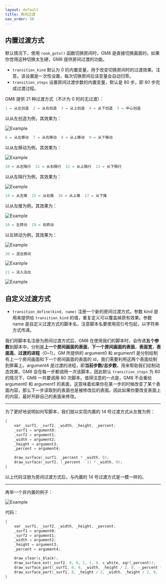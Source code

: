 ```yaml
---
layout: default
title: 房间过渡
nav_order: 30
---
```


## 内置过渡方式

默认情况下，使用 `room_goto()` 函数切换房间时，GM8 是直接切换画面的。如果你觉得这种切换太生硬，GM8 提供房间过渡的功能。

* `transition_kind` 默认为 0 的内置变量，用于改变切换房间时的过渡效果。注意，该设置是一次性设置，每次切换房间后该变量会自动归零。
* `transition_steps` 设置房间过渡步数的内置变量，默认是 80 步，即 80 步完成过渡过程。

GM8 提供 21 种过渡方式（不计为 0 时的无过渡）：

```c
1 = 从左创造  2 = 从右创造  3 = 从上创造  4 = 从下创造  5 = 中心创造
```

以从左创造为例，其效果为：

![Example](/assets/images/transition/example1.gif)

```c
6 = 从左移动  7 = 从右移动  8 = 从上移动  9 = 从下移动
```

以从左移动为例，其效果为：

![Example](/assets/images/transition/example2.gif)

```c
10 = 从左隔行  11 = 从右隔行  12 = 从上隔行  13 = 从下隔行
```

以从左隔行为例，其效果为：

![Example](/assets/images/transition/example3.gif)

```c
14 = 从左推  15 = 从右推  16 = 从上推  17 = 从下推
```

以从左推为例，其效果为：

![Example](/assets/images/transition/example4.gif)

```c
18 = 左转动  19 = 右转动
```

以左转动为例，其效果为：

![Example](/assets/images/transition/example5.gif)

```c
20 = 混合房间
```

![Example](/assets/images/transition/example6.gif)

```c
21 = 淡入淡出
```

![Example](/assets/images/transition/example7.gif)

## 自定义过渡方式

* `transition_define(kind, name)` 注册一个新的房间过渡方式。参数 kind 是用来提供给 `transition_kind` 的值，重复定义可以覆盖掉原有效果。参数 name 是自定义过渡方式的脚本名，注意脚本名要使用双引号包起，以字符串方式传递。

我们将脚本名注册为房间过渡方式后，GM8 在使用我们的脚本时，会传递**五个参数**到脚本中，分别是**上一个房间画面的表面**，**下一个房间画面的表面**，**表面宽**，**表面高**，**过渡的进程**（0~1）。GM 所提供的 argument0 和 argument1 是分别绘制有上一个房间画面和下一个房间画面的表面的 id，我们需要利用这两个表面绘制到屏幕上。argument4 是过渡的进程，即**当前步数/总步数**，用来帮助我们绘制动态效果。GM8 会在每一步都调用一次该脚本，因此默认 `transition_steps` 为 80 的情况下，GM8 一共要调用 80 次脚本。值得注意的一点是，GM8 不会重绘 argument0 和 argument1 的表面，这意味着如果你在某一步的时候改变了某个表面内容，那么下一步读取到的表面也是被修改后的表面。因此如果你要改变表面上的内容，最好开辟自己的表面来修改。

---

为了更好地说明如何写脚本，我们就以实现内置的 14 号过渡方式从左推为例：

```c
{
    var _surf1, _surf2, _width, _height, _percent;
    _surf1 = argument0;
    _surf2 = argument1;
    _width = argument2;
    _height = argument3;
    _percent = argument4;

    draw_surface(_surf1, _percent * _width, 0);
    draw_surface(_surf2, (_percent - 1) * _width, 0);
}
```

以上代码注册为房间过渡方式后，与内置的 14 号过渡方式是一模一样的。

---

再举一个非内置的例子：

![Example](/assets/images/transition/example8.gif)

代码：

```c
{
    var _surf1, _surf2, _width, _height, _percent;
    _surf1 = argument0;
    _surf2 = argument1;
    _width = argument2;
    _height = argument3;
    _percent = argument4;

    draw_clear(c_black);
    draw_surface_ext(_surf2, 0, 0, 1, 1, 0, c_white, sqr(_percent));
    draw_surface_part(_surf1, 0, 0, _width, _height / 2, 0, -_percent * _height / 2);
    draw_surface_part(_surf1, 0, _height / 2, _width, _height / 2, 0, (1 + _percent) * _height / 2);
}
```
